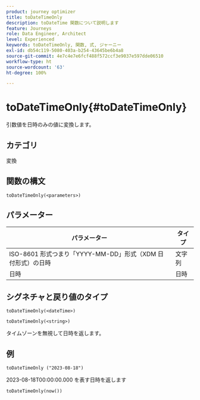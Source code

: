 ```yaml
---
product: journey optimizer
title: toDateTimeOnly
description: toDateTime 関数について説明します
feature: Journeys
role: Data Engineer, Architect
level: Experienced
keywords: toDateTimeOnly, 関数, 式, ジャーニー
exl-id: db54c119-5080-403a-b254-43645be6b4a8
source-git-commit: 4e7c4e7e6fcf488f572ccf3e9037e597dde06510
workflow-type: ht
source-wordcount: '63'
ht-degree: 100%

---
```


# toDateTimeOnly{#toDateTimeOnly}

引数値を日時のみの値に変換します。

## カテゴリ

変換

## 関数の構文

`toDateTimeOnly(<parameters>)`

## パラメーター

| パラメーター | タイプ |
|-----------|------------------|
| ISO-8601 形式つまり「YYYY-MM-DD」形式（XDM 日付形式）の日時 | 文字列 |
| 日時 | 日時 |

## シグネチャと戻り値のタイプ

`toDateTimeOnly(<dateTime>)`

`toDateTimeOnly(<string>)`
<!--`toDateTimeOnly(<integer>,<integer>,<integer>)`
`toDateTimeOnly(<integer>,<integer>,<integer>,<integer>,<integer>,<integer>)`-->

タイムゾーンを無視して日時を返します。

## 例

`toDateTimeOnly ("2023-08-18")`

2023-08-18T00:00:00.000 を表す日時を返します

`toDateTimeOnly(now())`

<!--`toDateTimeOnly(2016,8,18,23,17,59)`

Returns 2016-08-18T23:17:59.000.

`toDateTimeOnly(2016,8,18)`

Returns 2016-08-18T00:00:00.000.-->
